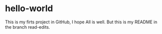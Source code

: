 # hello-world
This is my firts project in GitHub, I hope All is well. But this is my README in the branch read-edits.

